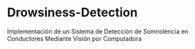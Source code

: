 # Drowsiness-Detection
Implementación de un Sistema de Detección de Somnolencia en Conductores Mediante Visión por Computadora
